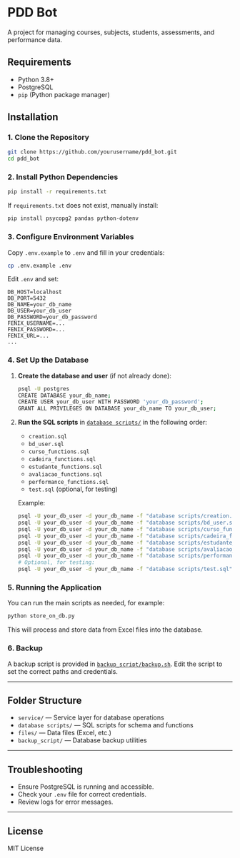 # PDD Bot

A project for managing courses, subjects, students, assessments, and performance data.

## Requirements

- Python 3.8+
- PostgreSQL
- `pip` (Python package manager)

## Installation

### 1. Clone the Repository

```sh
git clone https://github.com/yourusername/pdd_bot.git
cd pdd_bot
```

### 2. Install Python Dependencies

```sh
pip install -r requirements.txt
```

If `requirements.txt` does not exist, manually install:

```sh
pip install psycopg2 pandas python-dotenv
```

### 3. Configure Environment Variables

Copy `.env.example` to `.env` and fill in your credentials:

```sh
cp .env.example .env
```

Edit `.env` and set:

```
DB_HOST=localhost
DB_PORT=5432
DB_NAME=your_db_name
DB_USER=your_db_user
DB_PASSWORD=your_db_password
FENIX_USERNAME=...
FENIX_PASSWORD=...
FENIX_URL=...
...
```

### 4. Set Up the Database

1. **Create the database and user** (if not already done):

   ```sh
   psql -U postgres
   CREATE DATABASE your_db_name;
   CREATE USER your_db_user WITH PASSWORD 'your_db_password';
   GRANT ALL PRIVILEGES ON DATABASE your_db_name TO your_db_user;
   ```

2. **Run the SQL scripts** in [`database scripts/`](database%20scripts/) in the following order:

   - `creation.sql`
   - `bd_user.sql`
   - `curso_functions.sql`
   - `cadeira_functions.sql`
   - `estudante_functions.sql`
   - `avaliacao_functions.sql`
   - `performance_functions.sql`
   - `test.sql` (optional, for testing)

   Example:

   ```sh
   psql -U your_db_user -d your_db_name -f "database scripts/creation.sql"
   psql -U your_db_user -d your_db_name -f "database scripts/bd_user.sql"
   psql -U your_db_user -d your_db_name -f "database scripts/curso_functions.sql"
   psql -U your_db_user -d your_db_name -f "database scripts/cadeira_functions.sql"
   psql -U your_db_user -d your_db_name -f "database scripts/estudante_functions.sql"
   psql -U your_db_user -d your_db_name -f "database scripts/avaliacao_functions.sql"
   psql -U your_db_user -d your_db_name -f "database scripts/performance_functions.sql"
   # Optional, for testing:
   psql -U your_db_user -d your_db_name -f "database scripts/test.sql"
   ```

### 5. Running the Application

You can run the main scripts as needed, for example:

```sh
python store_on_db.py
```

This will process and store data from Excel files into the database.

### 6. Backup

A backup script is provided in [`backup_script/backup.sh`](backup_script/backup.sh). Edit the script to set the correct paths and credentials.

---

## Folder Structure

- `service/` — Service layer for database operations
- `database scripts/` — SQL scripts for schema and functions
- `files/` — Data files (Excel, etc.)
- `backup_script/` — Database backup utilities

---

## Troubleshooting

- Ensure PostgreSQL is running and accessible.
- Check your `.env` file for correct credentials.
- Review logs for error messages.

---

## License

MIT License